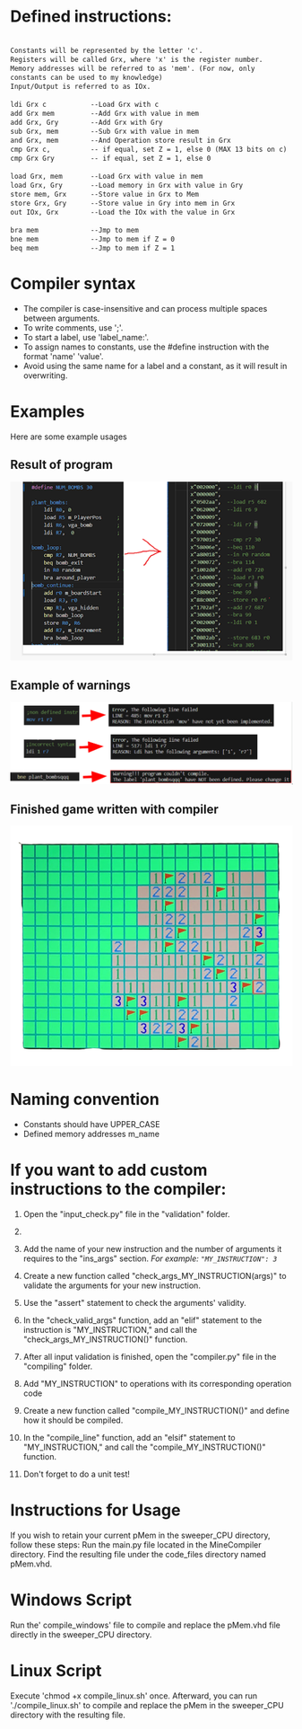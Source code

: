 
  
  

# Defined instructions:


```text

Constants will be represented by the letter 'c'.
Registers will be called Grx, where 'x' is the register number.
Memory addresses will be referred to as 'mem'. (For now, only constants can be used to my knowledge)
Input/Output is referred to as IOx.

ldi Grx c 			--Load Grx with c
add Grx mem 		--Add Grx with value in mem
add Grx, Gry 		--Add Grx with Gry
sub Grx, mem 		--Sub Grx with value in mem
and Grx, mem      	--And Operation store result in Grx
cmp Grx c, 	   		-- if equal, set Z = 1, else 0 (MAX 13 bits on c)
cmp Grx Gry      	-- if equal, set Z = 1, else 0

load Grx, mem 		--Load Grx with value in mem
load Grx, Gry		--Load memory in Grx with value in Gry
store mem, Grx    	--Store value in Grx to Mem
store Grx, Gry		--Store value in Gry into mem in Grx
out IOx, Grx 		--Load the IOx with the value in Grx

bra mem				--Jmp to mem
bne mem				--Jmp to mem if Z = 0
beq mem				--Jmp to mem if Z = 1
```

# Compiler syntax

* The compiler is case-insensitive and can process multiple spaces between arguments.
* To write comments, use ';'. 			
* To start a label, use 'label_name:'.
* To assign names to constants, use the #define instruction with the format 'name' 'value'.
* Avoid using the same name for a label and a constant, as it will result in overwriting.

# Examples
Here are some example usages
## Result of program
![Compiler Example](images/compilerExample.png "Compiler example")
## Example of warnings
![Compiler warnings](images/warningExamples.png "Compiler warnings")


## Finished game written with compiler
![Compiled Minesweeper](images/gameExample.png "CompiledSweeper")


# Naming convention

* Constants should have UPPER_CASE
* Defined memory addresses m_name
  
# If you want to add custom instructions to the compiler:
1. Open the "input_check.py" file in the "validation" folder.
2. 
3. Add the name of your new instruction and the number of arguments it requires to the "ins_args" section.
*For example: `"MY_INSTRUCTION": 3`*

4. Create a new function called "check_args_MY_INSTRUCTION(args)" to validate the arguments for your new instruction.

5. Use the "assert" statement to check the arguments' validity.

6. In the "check_valid_args" function, add an "elif" statement to the instruction is "MY_INSTRUCTION," and call the "check_args_MY_INSTRUCTION()" function.

7. After all input validation is finished, open the "compiler.py" file in the "compiling" folder.

8. Add "MY_INSTRUCTION" to operations with its corresponding operation code

9. Create a new function called "compile_MY_INSTRUCTION()" and define how it should be compiled.

10. In the "compile_line" function, add an "elsif" statement to "MY_INSTRUCTION," and call the "compile_MY_INSTRUCTION()" function.

11. Don't forget to do a unit test!



# Instructions for Usage
If you wish to retain your current pMem in the sweeper_CPU directory, follow these steps:
Run the main.py file located in the MineCompiler directory.
Find the resulting file under the code_files directory named pMem.vhd.

# Windows Script
Run the' compile_windows' file to compile and replace the pMem.vhd file directly in the sweeper_CPU directory.

# Linux Script
Execute 'chmod +x compile_linux.sh' once. Afterward, you can run './compile_linux.sh' to compile and replace the pMem in the sweeper_CPU directory with the resulting file.

